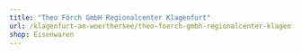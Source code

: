 ```yaml
---
title: "Theo Förch GmbH Regionalcenter Klagenfurt"
url: /klagenfurt-am-woerthersee/theo-foerch-gmbh-regionalcenter-klagenfurt/
shop: Eisenwaren
---
```


